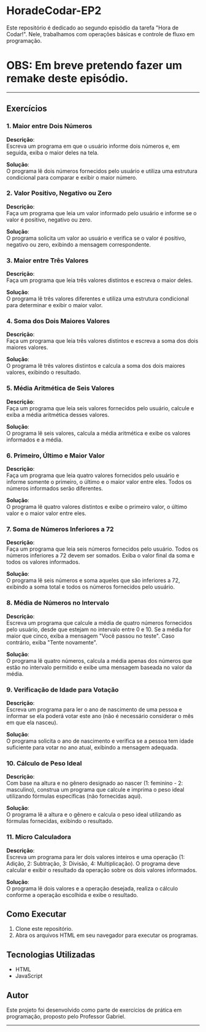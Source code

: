 # HoradeCodar-EP2
Este repositório é dedicado ao segundo episódio da tarefa "Hora de Codar!". Nele, trabalhamos com operações básicas e controle de fluxo em programação.

# OBS: Em breve pretendo fazer um remake deste episódio.

---

## Exercícios

### 1. Maior entre Dois Números
**Descrição**:  
Escreva um programa em que o usuário informe dois números e, em seguida, exiba o maior deles na tela.

**Solução**:  
O programa lê dois números fornecidos pelo usuário e utiliza uma estrutura condicional para comparar e exibir o maior número.

### 2. Valor Positivo, Negativo ou Zero
**Descrição**:  
Faça um programa que leia um valor informado pelo usuário e informe se o valor é positivo, negativo ou zero.

**Solução**:  
O programa solicita um valor ao usuário e verifica se o valor é positivo, negativo ou zero, exibindo a mensagem correspondente.

### 3. Maior entre Três Valores
**Descrição**:  
Faça um programa que leia três valores distintos e escreva o maior deles.

**Solução**:  
O programa lê três valores diferentes e utiliza uma estrutura condicional para determinar e exibir o maior valor.

### 4. Soma dos Dois Maiores Valores
**Descrição**:  
Faça um programa que leia três valores distintos e escreva a soma dos dois maiores valores.

**Solução**:  
O programa lê três valores distintos e calcula a soma dos dois maiores valores, exibindo o resultado.

### 5. Média Aritmética de Seis Valores
**Descrição**:  
Faça um programa que leia seis valores fornecidos pelo usuário, calcule e exiba a média aritmética desses valores.

**Solução**:  
O programa lê seis valores, calcula a média aritmética e exibe os valores informados e a média.

### 6. Primeiro, Último e Maior Valor
**Descrição**:  
Faça um programa que leia quatro valores fornecidos pelo usuário e informe somente o primeiro, o último e o maior valor entre eles. Todos os números informados serão diferentes.

**Solução**:  
O programa lê quatro valores distintos e exibe o primeiro valor, o último valor e o maior valor entre eles.

### 7. Soma de Números Inferiores a 72
**Descrição**:  
Faça um programa que leia seis números fornecidos pelo usuário. Todos os números inferiores a 72 devem ser somados. Exiba o valor final da soma e todos os valores informados.

**Solução**:  
O programa lê seis números e soma aqueles que são inferiores a 72, exibindo a soma total e todos os números fornecidos pelo usuário.

### 8. Média de Números no Intervalo
**Descrição**:  
Escreva um programa que calcule a média de quatro números fornecidos pelo usuário, desde que estejam no intervalo entre 0 e 10. Se a média for maior que cinco, exiba a mensagem "Você passou no teste". Caso contrário, exiba "Tente novamente".

**Solução**:  
O programa lê quatro números, calcula a média apenas dos números que estão no intervalo permitido e exibe uma mensagem baseada no valor da média.

### 9. Verificação de Idade para Votação
**Descrição**:  
Escreva um programa para ler o ano de nascimento de uma pessoa e informar se ela poderá votar este ano (não é necessário considerar o mês em que ela nasceu).

**Solução**:  
O programa solicita o ano de nascimento e verifica se a pessoa tem idade suficiente para votar no ano atual, exibindo a mensagem adequada.

### 10. Cálculo de Peso Ideal
**Descrição**:  
Com base na altura e no gênero designado ao nascer (1: feminino - 2: masculino), construa um programa que calcule e imprima o peso ideal utilizando fórmulas específicas (não fornecidas aqui).

**Solução**:  
O programa lê a altura e o gênero e calcula o peso ideal utilizando as fórmulas fornecidas, exibindo o resultado.

### 11. Micro Calculadora
**Descrição**:  
Escreva um programa para ler dois valores inteiros e uma operação (1: Adição, 2: Subtração, 3: Divisão, 4: Multiplicação). O programa deve calcular e exibir o resultado da operação sobre os dois valores informados.

**Solução**:  
O programa lê dois valores e a operação desejada, realiza o cálculo conforme a operação escolhida e exibe o resultado.

## Como Executar
1. Clone este repositório.
2. Abra os arquivos HTML em seu navegador para executar os programas.

## Tecnologias Utilizadas
- HTML
- JavaScript

## Autor
Este projeto foi desenvolvido como parte de exercícios de prática em programação, proposto pelo Professor Gabriel.

---
